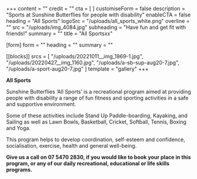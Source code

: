 +++
content = ""
credit = ""
cta = [ ]
customiseForm = false
description = "Sports at Sunshine Butterflies for people with disability"
enableCTA = false
heading = "All Sports"
logoSrc = "/uploads/all_sports_white.png"
overline = ""
src = "/uploads/img_4084.jpg"
subheading = "Have fun and get fit with friends!"
summary = ""
title = "All Sportsxx"

[form]
form = ""
heading = ""
summary = ""

[[blocks]]
srcs = [
  "/uploads/20221011__img_1869-1.jpg",
  "/uploads/20220427__img_1160.jpg",
  "/uploads/a-sb-sup-aug20-7.jpg",
  "/uploads/a-sport-aug20-7.jpg"
]
template = "gallery"
+++


**All Sports**

Sunshine Butterflies ‘All Sports’ is a recreational program aimed at providing people with disability a range of fun fitness and sporting activities in a safe and supportive environment.

Some of these activities include Stand Up Paddle-boarding, Kayaking, and Sailing as well as Lawn Bowls, Basketball, Cricket, Softball, Tennis, Boxing and Yoga.

This program helps to develop coordination, self-esteem and confidence, socialisation, exercise, health and general well-being.

**Give us a call on 07 5470 2830, if you would like to book your place in this program, or any of our daily recreational, educational or life skills programs.**

